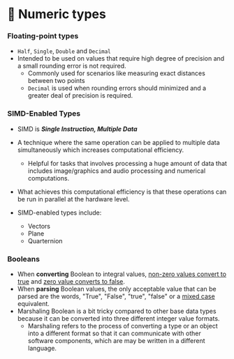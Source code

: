 # 🚨 Numeric types

### Floating-point types

- `Half`, `Single`, `Double` and `Decimal`
- Intended to be used on values that require high degree of precision and a small rounding error is not required.
	- Commonly used for scenarios like measuring exact distances between two points
	- `Decimal` is used when rounding errors should minimized and a greater deal of precision is required.

### SIMD-Enabled Types

- SIMD is ***Single Instruction, Multiple Data***
- A technique where the same operation can be applied to multiple data simultaneously which increases computational efficiency.
	- Helpful for tasks that involves processing a huge amount of data that includes image/graphics and audio processing and numerical computations.
- What achieves this computational efficiency is that these operations can be run in parallel at the hardware level.

- SIMD-enabled types include:
	- Vectors
	- Plane
	- Quarternion

### Booleans

- When **converting** Boolean to integral values, <u>non-zero values convert to true</u> and <u>zero value converts to false</u>.
- When **parsing** Boolean values, the only acceptable value that can be parsed are the words, "True", "False", "true", "false" or a <u>mixed case</u> equivalent.
- Marshaling Boolean is a bit tricky compared to other base data types because it can be converted into three different integer value formats.
	- Marshaling refers to the process of converting a type or an object into a different format so that it can communicate with other software components, which are may be written in a different language.